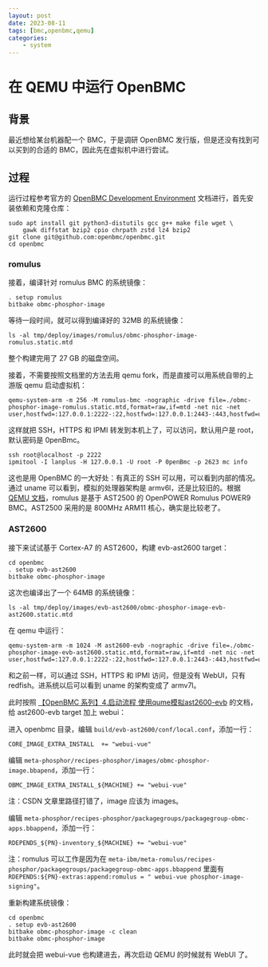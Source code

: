 ```yaml
---
layout: post
date: 2023-08-11
tags: [bmc,openbmc,qemu]
categories:
    - system
---
```


# 在 QEMU 中运行 OpenBMC 

## 背景

最近想给某台机器配一个 BMC，于是调研 OpenBMC 发行版，但是还没有找到可以买到的合适的 BMC，因此先在虚拟机中进行尝试。

<!-- more -->

## 过程

运行过程参考官方的 [OpenBMC Development Environment](https://github.com/openbmc/docs/blob/master/development/dev-environment.md) 文档进行，首先安装依赖和克隆仓库：

```shell
sudo apt install git python3-distutils gcc g++ make file wget \
    gawk diffstat bzip2 cpio chrpath zstd lz4 bzip2
git clone git@github.com:openbmc/openbmc.git
cd openbmc
```

### romulus

接着，编译针对 romulus BMC 的系统镜像：

```shell
. setup romulus
bitbake obmc-phosphor-image
```

等待一段时间，就可以得到编译好的 32MB 的系统镜像：

```shell
ls -al tmp/deploy/images/romulus/obmc-phosphor-image-romulus.static.mtd
```

整个构建完用了 27 GB 的磁盘空间。

接着，不需要按照文档里的方法去用 qemu fork，而是直接可以用系统自带的上游版 qemu 启动虚拟机：

```shell
qemu-system-arm -m 256 -M romulus-bmc -nographic -drive file=./obmc-phosphor-image-romulus.static.mtd,format=raw,if=mtd -net nic -net user,hostfwd=:127.0.0.1:2222-:22,hostfwd=:127.0.0.1:2443-:443,hostfwd=udp:127.0.0.1:2623-:623,hostname=qemu
```

这样就把 SSH，HTTPS 和 IPMI 转发到本机上了，可以访问，默认用户是 root，默认密码是 0penBmc。

```shell
ssh root@localhost -p 2222
ipmitool -I lanplus -H 127.0.0.1 -U root -P 0penBmc -p 2623 mc info
```

这也是用 OpenBMC 的一大好处：有真正的 SSH 可以用，可以看到内部的情况。通过 uname 可以看到，模拟的处理器架构是 armv6l，还是比较旧的。根据 [QEMU 文档](https://www.qemu.org/docs/master/system/arm/aspeed.html)，romulus 是基于 AST2500 的 OpenPOWER Romulus POWER9 BMC。AST2500 采用的是 800MHz ARM11 核心，确实是比较老了。

### AST2600

接下来试试基于 Cortex-A7 的 AST2600，构建 evb-ast2600 target：

```shell
cd openbmc
. setup evb-ast2600
bitbake obmc-phosphor-image
```

这次也编译出了一个 64MB 的系统镜像：

```shell
ls -al tmp/deploy/images/evb-ast2600/obmc-phosphor-image-evb-ast2600.static.mtd
```

在 qemu 中运行：

```shell
qemu-system-arm -m 1024 -M ast2600-evb -nographic -drive file=./obmc-phosphor-image-evb-ast2600.static.mtd,format=raw,if=mtd -net nic -net user,hostfwd=:127.0.0.1:2222-:22,hostfwd=:127.0.0.1:2443-:443,hostfwd=udp:127.0.0.1:2623-:623,hostname=qemu
```

和之前一样，可以通过 SSH，HTTPS 和 IPMI 访问，但是没有 WebUI，只有 redfish。进系统以后可以看到 uname 的架构变成了 armv7l。

此时按照 [【OpenBMC 系列】4.启动流程 使用qume模拟ast2600-evb](https://blog.csdn.net/Datapad/article/details/125929179) 的文档，给 ast2600-evb target 加上 webui：

进入 openbmc 目录，编辑 `build/evb-ast2600/conf/local.conf`，添加一行：

```
CORE_IMAGE_EXTRA_INSTALL  += "webui-vue"
```

编辑 `meta-phosphor/recipes-phosphor/images/obmc-phosphor-image.bbapend`，添加一行：

```
OBMC_IMAGE_EXTRA_INSTALL_${MACHINE} += "webui-vue"
```

注：CSDN 文章里路径打错了，image 应该为 images。

编辑 `meta-phosphor/recipes-phosphor/packagegroups/packagegroup-obmc-apps.bbappend`，添加一行：

```
RDEPENDS_${PN}-inventory_${MACHINE} += "webui-vue"
```

注：romulus 可以工作是因为在 `meta-ibm/meta-romulus/recipes-phosphor/packagegroups/packagegroup-obmc-apps.bbappend` 里面有 `RDEPENDS:${PN}-extras:append:romulus = " webui-vue phosphor-image-signing"`。

重新构建系统镜像：

```shell
cd openbmc
. setup evb-ast2600
bitbake obmc-phosphor-image -c clean
bitbake obmc-phosphor-image
```

此时就会把 webui-vue 也构建进去，再次启动 QEMU 的时候就有 WebUI 了。
